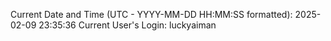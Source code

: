 Current Date and Time (UTC - YYYY-MM-DD HH:MM:SS formatted): 2025-02-09 23:35:36
Current User's Login: luckyaiman
